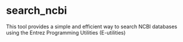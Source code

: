 # search_ncbi
This tool provides a simple and efficient way to search NCBI databases using the Entrez Programming Utilities (E-utilities)
